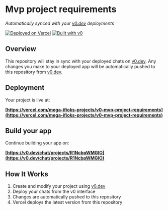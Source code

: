 # Mvp project requirements

*Automatically synced with your [v0.dev](https://v0.dev) deployments*

[![Deployed on Vercel](https://img.shields.io/badge/Deployed%20on-Vercel-black?style=for-the-badge&logo=vercel)](https://vercel.com/mega-ifioks-projects/v0-mvp-project-requirements)
[![Built with v0](https://img.shields.io/badge/Built%20with-v0.dev-black?style=for-the-badge)](https://v0.dev/chat/projects/R1NcbpWMGIO)

## Overview

This repository will stay in sync with your deployed chats on [v0.dev](https://v0.dev).
Any changes you make to your deployed app will be automatically pushed to this repository from [v0.dev](https://v0.dev).

## Deployment

Your project is live at:

**[https://vercel.com/mega-ifioks-projects/v0-mvp-project-requirements](https://vercel.com/mega-ifioks-projects/v0-mvp-project-requirements)**

## Build your app

Continue building your app on:

**[https://v0.dev/chat/projects/R1NcbpWMGIO](https://v0.dev/chat/projects/R1NcbpWMGIO)**

## How It Works

1. Create and modify your project using [v0.dev](https://v0.dev)
2. Deploy your chats from the v0 interface
3. Changes are automatically pushed to this repository
4. Vercel deploys the latest version from this repository